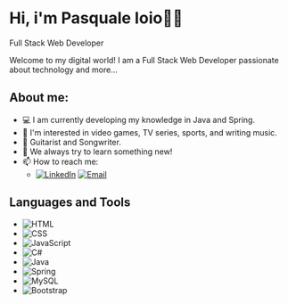 # Hi, i'm Pasquale Ioio👋🏻 

Full Stack Web Developer 

Welcome to my digital world! I am a Full Stack Web Developer passionate about technology and more...

## About me:
- 💻 I am currently developing my knowledge in Java and Spring.
- 👀 I'm interested in video games, TV series, sports, and writing music.
- 🎸 Guitarist and Songwriter.
- 🔭 We always try to learn something new!
- 📫 How to reach me:
  - [![LinkedIn](https://img.shields.io/badge/LinkedIn-Profile-blue)](https://www.linkedin.com/in/pasquale-ioio)
   [![Email](https://img.shields.io/badge/Email-Contact-green)](mailto:pasqualeioio@libero.it)

## Languages and Tools

- ![HTML](https://img.shields.io/badge/-HTML-E34F26?style=flat-square&logo=html5&logoColor=white)
- ![CSS](https://img.shields.io/badge/-CSS-1572B6?style=flat-square&logo=css3&logoColor=white)
- ![JavaScript](https://img.shields.io/badge/-JavaScript-F7DF1E?style=flat-square&logo=javascript&logoColor=black)
- ![C#](https://img.shields.io/badge/-C%23-239120?style=flat-square&logo=c-sharp&logoColor=white)
- ![Java](https://img.shields.io/badge/-Java-007396?style=flat-square&logo=java&logoColor=white)
- ![Spring](https://img.shields.io/badge/-Spring-6DB33F?style=flat-square&logo=spring&logoColor=white)
- ![MySQL](https://img.shields.io/badge/-MySQL-4479A1?style=flat-square&logo=mysql&logoColor=white)
- ![Bootstrap](https://img.shields.io/badge/-Bootstrap-563D7C?style=flat-square&logo=bootstrap&logoColor=white)


